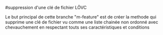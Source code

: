 #suppression d'une clé de fichier LÔVC


Le but principal de cette branche "m-feature" est de créer la methode qui supprime une clé de fichier vu comme une liste chainée non ordonné avec chevauchement en respectant touts ses caractéristiques et conditions 
